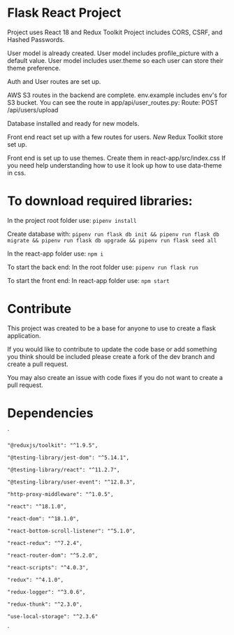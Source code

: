 # Flask React Project
Project uses React 18 and Redux Toolkit
Project includes CORS, CSRF, and Hashed Passwords.

User model is already created.
User model includes profile_picture with a default value.
User model includes user.theme so each user can store their theme preference.

Auth and User routes are set up.

AWS S3 routes in the backend are complete.
env.example includes env's for S3 bucket.
You can see the route in app/api/user_routes.py: Route: POST /api/users/upload

Database installed and ready for new models.

Front end react set up with a few routes for users.
*New* Redux Toolkit store set up.


Front end is set up to use themes. Create them in react-app/src/index.css
If you need help understanding how to use it look up how to use data-theme in css.

# To download required libraries:
In the project root folder use: `pipenv install`

Create database with: `pipenv run flask db init && pipenv run flask db migrate && pipenv run flask db upgrade && pipenv run flask seed all`

In the react-app folder use: `npm i`

To start the back end: In the root folder use: `pipenv run flask run`

To start the front end: In react-app folder use: `npm start`

# Contribute
This project was created to be a base for anyone to use to create a flask application.

If you would like to contribute to update the code base or add something you think should be included please create a fork of the dev branch and create a pull request.

You may also create an issue with code fixes if you do not want to create a pull request.

# Dependencies
`

    "@reduxjs/toolkit": "^1.9.5",
    
    "@testing-library/jest-dom": "^5.14.1",
    
    "@testing-library/react": "^11.2.7",
    
    "@testing-library/user-event": "^12.8.3",
    
    "http-proxy-middleware": "^1.0.5",
    
    "react": "^18.1.0",
    
    "react-dom": "^18.1.0",
    
    "react-bottom-scroll-listener": "^5.1.0",
    
    "react-redux": "^7.2.4",
    
    "react-router-dom": "^5.2.0",
    
    "react-scripts": "^4.0.3",
    
    "redux": "^4.1.0",
    
    "redux-logger": "^3.0.6",
    
    "redux-thunk": "^2.3.0",
    
    "use-local-storage": "^2.3.6"
`

